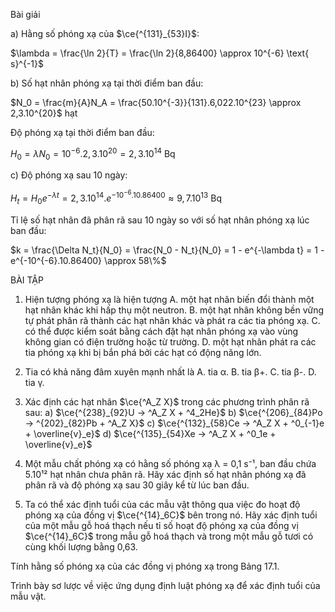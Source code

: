 Bài giải

a) Hằng số phóng xạ của $\ce{^{131}_{53}I}$:

$\lambda = \frac{\ln 2}{T} = \frac{\ln 2}{8,86400} \approx 10^{-6} \text{ s}^{-1}$

b) Số hạt nhân phóng xạ tại thời điểm ban đầu:

$N_0 = \frac{m}{A}N_A = \frac{50.10^{-3}}{131}.6,022.10^{23} \approx 2,3.10^{20}$ hạt

Độ phóng xạ tại thời điểm ban đầu:

$H_0 = \lambda N_0 = 10^{-6}.2,3.10^{20} = 2,3.10^{14}$ Bq

c) Độ phóng xạ sau 10 ngày:

$H_t = H_0e^{-\lambda t} = 2,3.10^{14}.e^{-10^{-6}.10.86400} \approx 9,7.10^{13}$ Bq

Tỉ lệ số hạt nhân đã phân rã sau 10 ngày so với số hạt nhân phóng xạ lúc ban đầu:

$k = \frac{\Delta N_t}{N_0} = \frac{N_0 - N_t}{N_0} = 1 - e^{-\lambda t} = 1 - e^{-10^{-6}.10.86400} \approx 58\%$

BÀI TẬP

1. Hiện tượng phóng xạ là hiện tượng
A. một hạt nhân biến đổi thành một hạt nhân khác khi hấp thụ một neutron.
B. một hạt nhân không bền vững tự phát phân rã thành các hạt nhân khác và phát ra các tia phóng xạ.
C. có thể được kiểm soát bằng cách đặt hạt nhân phóng xạ vào vùng không gian có điện trường hoặc từ trường.
D. một hạt nhân phát ra các tia phóng xạ khi bị bắn phá bởi các hạt có động năng lớn.

2. Tia có khả năng đâm xuyên mạnh nhất là
A. tia α.                B. tia β+.
C. tia β-.               D. tia γ.

3. Xác định các hạt nhân $\ce{^A_Z X}$ trong các phương trình phân rã sau:
a) $\ce{^{238}_{92}U -> ^A_Z X + ^4_2He}$     b) $\ce{^{206}_{84}Po -> ^{202}_{82}Pb + ^A_Z X}$
c) $\ce{^{132}_{58}Ce -> ^A_Z X + ^0_{-1}e + \overline{v}_e}$     d) $\ce{^{135}_{54}Xe -> ^A_Z X + ^0_1e + \overline{v}_e}$

4. Một mẫu chất phóng xạ có hằng số phóng xạ λ = 0,1 s⁻¹, ban đầu chứa 5.10¹² hạt nhân chưa phân rã. Hãy xác định số hạt nhân phóng xạ đã phân rã và độ phóng xạ sau 30 giây kể từ lúc ban đầu.

5. Ta có thể xác định tuổi của các mẫu vật thông qua việc đo hoạt độ phóng xạ của đồng vị $\ce{^{14}_6C}$ bên trong nó. Hãy xác định tuổi của một mẫu gỗ hoá thạch nếu tỉ số hoạt độ phóng xạ của đồng vị $\ce{^{14}_6C}$ trong mẫu gỗ hoá thạch và trong một mẫu gỗ tươi có cùng khối lượng bằng 0,63.

Tính hằng số phóng xạ của các đồng vị phóng xạ trong Bảng 17.1.

Trình bày sơ lược về việc ứng dụng định luật phóng xạ để xác định tuổi của mẫu vật.